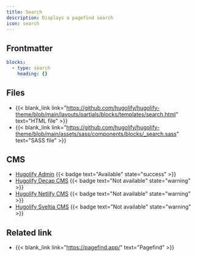 ```yaml
---
title: Search
description: Displays a pagefind search
icon: search
---
```


## Frontmatter

```yml
blocks:
  - type: search
    heading: {}
```

<!-- ## Examples

- {{< blank_link link="https://demo.hugolify.io/blocks/search/" text="Demo visual renderer" >}}
- {{< blank_link link="https://github.com/Hugolify/hugolify-example-site/blob/main/content/docs/search.md" text="Demo content file on Github" >}} -->

## Files

- {{< blank_link link="https://github.com/hugolify/hugolify-theme/blob/main/layouts/partials/blocks/templates/search.html" text="HTML file" >}}
- {{< blank_link link="https://github.com/hugolify/hugolify-theme/blob/main/assets/sass/components/blocks/_search.sass" text="SASS file" >}}

## CMS

- [Hugolify Admin](/docs/cms/admin/) {{< badge text="Available" state="success" >}}
- [Hugolify Decap CMS](/docs/cms/decap-cms/) {{< badge text="Not available" state="warning" >}}
- [Hugolify Netlify CMS](/docs/cms/netlify-cms/) {{< badge text="Not available" state="warning" >}}
- [Hugolify Sveltia CMS](/docs/cms/sveltia-cms/) {{< badge text="Not available" state="warning" >}}

## Related link

- {{< blank_link link="https://pagefind.app/" text="Pagefind" >}}